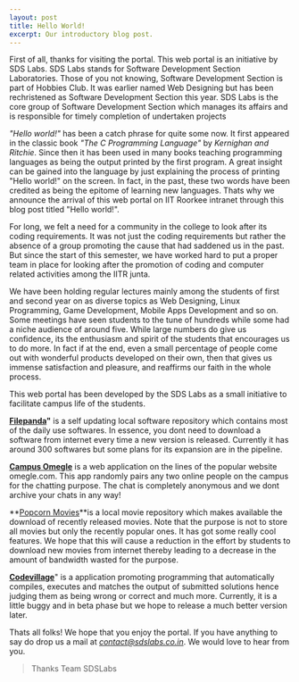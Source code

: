 ```yaml
---
layout: post
title: Hello World!
excerpt: Our introductory blog post.
---
```


First of all, thanks for visiting the portal. This  web portal is an initiative by SDS Labs. SDS Labs stands for Software  Development Section Laboratories. Those of you not knowing, Software  Development Section is part of Hobbies Club. It was earlier named Web  Designing but has been rechristened as Software Development Section this  year. SDS Labs is the core group of Software Development Section which  manages its affairs and is responsible for timely completion of  undertaken projects


*"Hello world!"* has been a catch phrase for quite some now. It first  appeared in the classic book *"The C Programming Language"* by *Kernighan and  Ritchie*. Since then it has been used in many books teaching programming  languages as being the output printed by the first program. A great  insight can be gained into the language by just explaining the process  of printing "Hello world!" on the screen. In fact, in the past, these  two words have been credited as being the epitome of learning new  languages. Thats why we announce the arrival of this web portal on IIT  Roorkee intranet through this blog post titled "Hello world!".

For long, we felt a need for a community in the college to look  after its coding requirements. It was not just the coding requirements  but rather the absence of a group promoting the cause that had saddened  us in the past. But since the start of this semester, we have worked  hard to put a proper team in place for looking after the promotion of  coding and computer related activities among the IITR junta. 

We have  been holding regular lectures mainly among the students of first and  second year on as diverse topics as Web Designing, Linux Programming,  Game Development, Mobile Apps Development and so on. Some meetings have  seen students to the tune of hundreds while some had a niche audience of  around five. While large numbers do give us confidence, its the  enthusiasm and spirit of the students that encourages us to do more. In  fact if at the end, even a small percentage of people come out with  wonderful products developed on their own, then that gives us immense  satisfaction and pleasure, and reaffirms our faith in the whole process.

This web portal has been developed by the SDS Labs as a small initiative to facilitate campus life of the students.


**[Filepanda](http://sdslabs.co.in/filepanda)"**  is a self updating local software repository which contains most of the  daily use softwares. In essence, you dont need to download a software  from internet every time a new version is released. Currently it has  around 300 softwares but some plans for its expansion are in the  pipeline.

**[Campus Omegle](http://sdslabs.co.in/campusomegle)** is a web application on the lines of the popular website omegle.com.  This app randomly pairs any two online people on the campus for the  chatting purpose. The chat is completely anonymous and we dont archive  your chats in any way!

**[Popcorn Movies](http://sdslabs.co.in/movies)**is a local movie repository which makes available the  download of recently released movies. Note that the purpose is not to  store all movies but only the recently popular ones. It has got some  really cool features. We hope that this will cause a reduction in the  effort by students to download new movies from internet thereby leading  to a decrease in the amount of bandwidth wasted for the purpose.

**[Codevillage](http://sdslabs.co.in/codevillage)**" is a application promoting programming that automatically  compiles, executes and matches the output of submitted solutions hence  judging them as being wrong or correct and much more. Currently, it is a  little buggy and in beta phase but we hope to release a much better  version later.

Thats all folks! We hope that you enjoy the portal. If you have anything to say do drop us a mail at *<contact@sdslabs.co.in>*. We would love to hear from you.

>Thanks
>Team SDSLabs